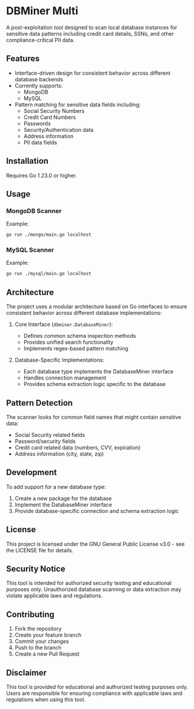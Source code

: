 # DBMiner Multi

A post-exploitation tool designed to scan local database instances for sensitive data patterns including credit card details, SSNs, and other compliance-critical PII data.

## Features

- Interface-driven design for consistent behavior across different database backends
- Currently supports:
  - MongoDB
  - MySQL
- Pattern matching for sensitive data fields including:
  - Social Security Numbers
  - Credit Card Numbers
  - Passwords
  - Security/Authentication data
  - Address information
  - PII data fields

## Installation

Requires Go 1.23.0 or higher.

## Usage

### MongoDB Scanner

Example:
```bash
go run ./mongo/main.go localhost
```

### MySQL Scanner

Example:
```bash
go run ./mysql/main.go localhost
```

## Architecture

The project uses a modular architecture based on Go interfaces to ensure consistent behavior across different database implementations:

1. Core Interface (`dbminer.DatabaseMiner`):
   - Defines common schema inspection methods
   - Provides unified search functionality
   - Implements regex-based pattern matching

2. Database-Specific Implementations:
   - Each database type implements the DatabaseMiner interface
   - Handles connection management
   - Provides schema extraction logic specific to the database


## Pattern Detection

The scanner looks for common field names that might contain sensitive data:

- Social Security related fields
- Password/security fields
- Credit card related data (numbers, CVV, expiration)
- Address information (city, state, zip)

## Development

To add support for a new database type:

1. Create a new package for the database
2. Implement the DatabaseMiner interface
3. Provide database-specific connection and schema extraction logic

## License

This project is licensed under the GNU General Public License v3.0 - see the LICENSE file for details.

## Security Notice

This tool is intended for authorized security testing and educational purposes only. Unauthorized database scanning or data extraction may violate applicable laws and regulations.

## Contributing

1. Fork the repository
2. Create your feature branch
3. Commit your changes
4. Push to the branch
5. Create a new Pull Request

## Disclaimer

This tool is provided for educational and authorized testing purposes only. Users are responsible for ensuring compliance with applicable laws and regulations when using this tool.
